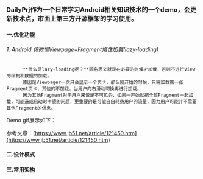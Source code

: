### DailyPrj作为一个日常学习Android相关知识技术的一个demo，会更新技术点，市面上第三方开源框架的学习使用。

#### 一.优化功能

###### 1.  Android 仿微信Viewpage+Fragment惰性加载(lazy-loading)

          **什么是lazy-loading呢？**顾名思义就是在必要的时候才加载，否则不进行View的绘制和数据的加载。
          原因是Viewpager一次只会显示一个页卡，那么刚开始的时候，只需加载第一张Fragment页卡，其他的不加载，当用户向右滑动切换再进行加载。
          因为其他Fragment对于用户来说是不可见的，如果一开始就把全部Fragment一起加载，可能造成启动时卡顿的问题，更重要的是可能白白耗费用户的流量，因为用户可能并不需要其他Fragment的信息。

Demo gif展示如下： 

参考文章：[https://www.jb51.net/article/121450.htm](https://www.jb51.net/article/121450.htm)

#### 二.设计模式

#### 三.常用架构
